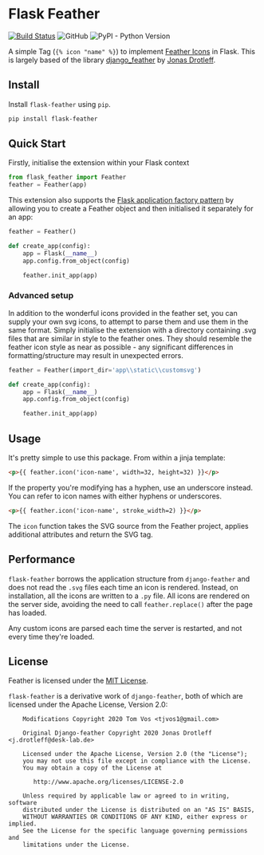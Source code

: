 # Flask Feather

[![Build Status](https://travis-ci.com/TheTomcat/Flask-Feather.svg?branch=main)](https://travis-ci.com/TheTomcat/Flask-Feather)
![GitHub](https://img.shields.io/github/license/TheTomcat/Flask-Feather)
![PyPI - Python Version](https://img.shields.io/pypi/pyversions/flask-feather)

A simple Tag (`{% icon "name" %}`) to implement [Feather Icons](https://feathericons.com) in Flask. This is largely based of the library [django_feather](https://github.com/jnsdrtlf/django-feather) by [Jonas Drotleff](https://github.com/jnsdrtlf/).

## Install

Install `flask-feather` using `pip`.

```bash
pip install flask-feather
```  

## Quick Start

Firstly, initialise the extension within your Flask context

```python
from flask_feather import Feather
feather = Feather(app)
```

This extension also supports the [Flask application factory pattern](http://flask.pocoo.org/docs/latest/patterns/appfactories/) by allowing you to create a Feather object and then initialised it separately for an app:

```python
feather = Feather()

def create_app(config):
    app = Flask(__name__)
    app.config.from_object(config)

    feather.init_app(app)
```

### Advanced setup

In addition to the wonderful icons provided in the feather set, you can supply your own svg icons, to attempt to parse them and use them in the same format. Simply initialise the extension with a directory containing .svg files that are similar in style to the feather ones. They should resemble the feather icon style as near as possible - any significant differences in formatting/structure may result in unexpected errors.

```python
feather = Feather(import_dir='app\\static\\customsvg')

def create_app(config):
    app = Flask(__name__)
    app.config.from_object(config)

    feather.init_app(app)
```

## Usage

It's pretty simple to use this package. From within a jinja template:

```html
<p>{{ feather.icon('icon-name', width=32, height=32) }}</p>
```

If the property you're modifying has a hyphen, use an underscore instead. You can refer to icon names with either hyphens or underscores.

```html
<p>{{ feather.icon('icon-name', stroke_width=2) }}</p>
```

The `icon` function takes the SVG source from the Feather project, applies additional attributes and return the SVG tag.

## Performance

`flask-feather` borrows the application structure from `django-feather` and does not read the `.svg`
files each time an icon is rendered. Instead, on installation, all the icons are written to a `.py` file.
All icons are rendered on the server side, avoiding the need to call `feather.replace()` after the page has loaded.

Any custom icons are parsed each time the server is restarted, and not every time they're loaded.

## License

Feather is licensed under the [MIT License](https://github.com/colebemis/feather/blob/master/LICENSE).

`flask-feather` is a derivative work of `django-feather`, both of which are licensed under the Apache License, Version 2.0:

```license
    Modifications Copyright 2020 Tom Vos <tjvos1@gmail.com>
    
    Original Django-feather Copyright 2020 Jonas Drotleff <j.drotleff@desk-lab.de>
    
    Licensed under the Apache License, Version 2.0 (the "License");
    you may not use this file except in compliance with the License.
    You may obtain a copy of the License at
    
       http://www.apache.org/licenses/LICENSE-2.0
    
    Unless required by applicable law or agreed to in writing, software
    distributed under the License is distributed on an "AS IS" BASIS,
    WITHOUT WARRANTIES OR CONDITIONS OF ANY KIND, either express or implied.
    See the License for the specific language governing permissions and
    limitations under the License.
```
